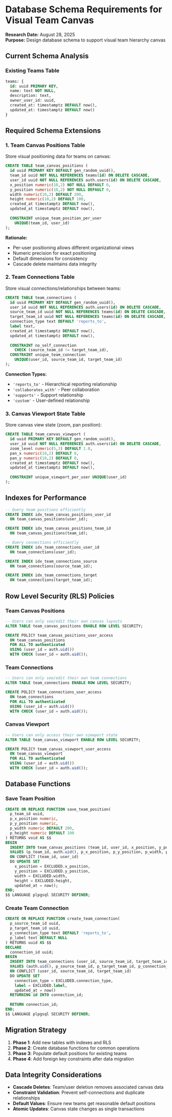 # Database Schema Requirements for Visual Team Canvas

**Research Date:** August 28, 2025  
**Purpose:** Design database schema to support visual team hierarchy canvas

## Current Schema Analysis

### Existing Teams Table
```sql
teams: {
  id: uuid PRIMARY KEY,
  name: text NOT NULL,
  description: text,
  owner_user_id: uuid,
  created_at: timestamptz DEFAULT now(),
  updated_at: timestamptz DEFAULT now()
}
```

## Required Schema Extensions

### 1. Team Canvas Positions Table
Store visual positioning data for teams on canvas:

```sql
CREATE TABLE team_canvas_positions (
  id uuid PRIMARY KEY DEFAULT gen_random_uuid(),
  team_id uuid NOT NULL REFERENCES teams(id) ON DELETE CASCADE,
  user_id uuid NOT NULL REFERENCES auth.users(id) ON DELETE CASCADE,
  x_position numeric(10,2) NOT NULL DEFAULT 0,
  y_position numeric(10,2) NOT NULL DEFAULT 0,
  width numeric(10,2) DEFAULT 200,
  height numeric(10,2) DEFAULT 100,
  created_at timestamptz DEFAULT now(),
  updated_at timestamptz DEFAULT now(),
  
  CONSTRAINT unique_team_position_per_user 
    UNIQUE(team_id, user_id)
);
```

**Rationale:**
- Per-user positioning allows different organizational views
- Numeric precision for exact positioning
- Default dimensions for consistency
- Cascade delete maintains data integrity

### 2. Team Connections Table
Store visual connections/relationships between teams:

```sql
CREATE TABLE team_connections (
  id uuid PRIMARY KEY DEFAULT gen_random_uuid(),
  user_id uuid NOT NULL REFERENCES auth.users(id) ON DELETE CASCADE,
  source_team_id uuid NOT NULL REFERENCES teams(id) ON DELETE CASCADE,
  target_team_id uuid NOT NULL REFERENCES teams(id) ON DELETE CASCADE,
  connection_type text DEFAULT 'reports_to',
  label text,
  created_at timestamptz DEFAULT now(),
  updated_at timestamptz DEFAULT now(),
  
  CONSTRAINT no_self_connection 
    CHECK (source_team_id != target_team_id),
  CONSTRAINT unique_team_connection 
    UNIQUE(user_id, source_team_id, target_team_id)
);
```

**Connection Types:**
- `'reports_to'` - Hierarchical reporting relationship
- `'collaborates_with'` - Peer collaboration 
- `'supports'` - Support relationship
- `'custom'` - User-defined relationship

### 3. Canvas Viewport State Table
Store canvas view state (zoom, pan position):

```sql
CREATE TABLE team_canvas_viewport (
  id uuid PRIMARY KEY DEFAULT gen_random_uuid(),
  user_id uuid NOT NULL REFERENCES auth.users(id) ON DELETE CASCADE,
  zoom_level numeric(5,3) DEFAULT 1.0,
  pan_x numeric(10,2) DEFAULT 0,
  pan_y numeric(10,2) DEFAULT 0,
  created_at timestamptz DEFAULT now(),
  updated_at timestamptz DEFAULT now(),
  
  CONSTRAINT unique_viewport_per_user UNIQUE(user_id)
);
```

## Indexes for Performance

```sql
-- Query team positions efficiently
CREATE INDEX idx_team_canvas_positions_user_id 
  ON team_canvas_positions(user_id);

CREATE INDEX idx_team_canvas_positions_team_id 
  ON team_canvas_positions(team_id);

-- Query connections efficiently  
CREATE INDEX idx_team_connections_user_id 
  ON team_connections(user_id);

CREATE INDEX idx_team_connections_source 
  ON team_connections(source_team_id);

CREATE INDEX idx_team_connections_target 
  ON team_connections(target_team_id);
```

## Row Level Security (RLS) Policies

### Team Canvas Positions
```sql
-- Users can only see/edit their own canvas layouts
ALTER TABLE team_canvas_positions ENABLE ROW LEVEL SECURITY;

CREATE POLICY team_canvas_positions_user_access 
  ON team_canvas_positions 
  FOR ALL TO authenticated 
  USING (user_id = auth.uid()) 
  WITH CHECK (user_id = auth.uid());
```

### Team Connections  
```sql
-- Users can only see/edit their own team connections
ALTER TABLE team_connections ENABLE ROW LEVEL SECURITY;

CREATE POLICY team_connections_user_access 
  ON team_connections 
  FOR ALL TO authenticated 
  USING (user_id = auth.uid()) 
  WITH CHECK (user_id = auth.uid());
```

### Canvas Viewport
```sql
-- Users can only access their own viewport state
ALTER TABLE team_canvas_viewport ENABLE ROW LEVEL SECURITY;

CREATE POLICY team_canvas_viewport_user_access 
  ON team_canvas_viewport 
  FOR ALL TO authenticated 
  USING (user_id = auth.uid()) 
  WITH CHECK (user_id = auth.uid());
```

## Database Functions

### Save Team Position
```sql
CREATE OR REPLACE FUNCTION save_team_position(
  p_team_id uuid,
  p_x_position numeric,
  p_y_position numeric,
  p_width numeric DEFAULT 200,
  p_height numeric DEFAULT 100
) RETURNS void AS $$
BEGIN
  INSERT INTO team_canvas_positions (team_id, user_id, x_position, y_position, width, height)
  VALUES (p_team_id, auth.uid(), p_x_position, p_y_position, p_width, p_height)
  ON CONFLICT (team_id, user_id) 
  DO UPDATE SET 
    x_position = EXCLUDED.x_position,
    y_position = EXCLUDED.y_position,
    width = EXCLUDED.width,
    height = EXCLUDED.height,
    updated_at = now();
END;
$$ LANGUAGE plpgsql SECURITY DEFINER;
```

### Create Team Connection
```sql
CREATE OR REPLACE FUNCTION create_team_connection(
  p_source_team_id uuid,
  p_target_team_id uuid,
  p_connection_type text DEFAULT 'reports_to',
  p_label text DEFAULT NULL
) RETURNS uuid AS $$
DECLARE
  connection_id uuid;
BEGIN
  INSERT INTO team_connections (user_id, source_team_id, target_team_id, connection_type, label)
  VALUES (auth.uid(), p_source_team_id, p_target_team_id, p_connection_type, p_label)
  ON CONFLICT (user_id, source_team_id, target_team_id) 
  DO UPDATE SET 
    connection_type = EXCLUDED.connection_type,
    label = EXCLUDED.label,
    updated_at = now()
  RETURNING id INTO connection_id;
  
  RETURN connection_id;
END;
$$ LANGUAGE plpgsql SECURITY DEFINER;
```

## Migration Strategy

1. **Phase 1**: Add new tables with indexes and RLS
2. **Phase 2**: Create database functions for common operations
3. **Phase 3**: Populate default positions for existing teams
4. **Phase 4**: Add foreign key constraints after data migration

## Data Integrity Considerations

- **Cascade Deletes**: Team/user deletion removes associated canvas data
- **Constraint Validation**: Prevent self-connections and duplicate relationships  
- **Default Values**: Ensure new teams get reasonable default positions
- **Atomic Updates**: Canvas state changes as single transactions
